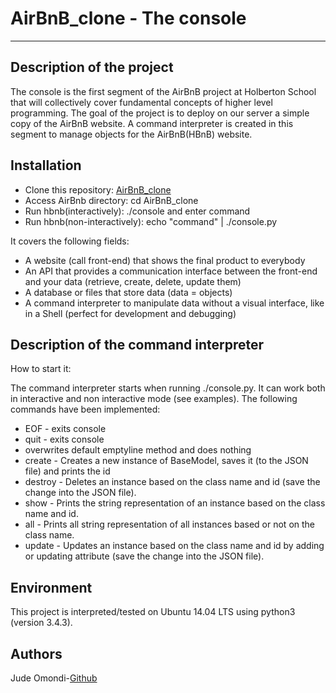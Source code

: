 # AirBnB_clone - The console

---

## Description of the project

The console is the first segment of the AirBnB project at Holberton School that will collectively cover fundamental concepts of higher level programming. The goal of the project is to deploy on our server a simple copy of the AirBnB website. A command interpreter is created in this segment to manage objects for the AirBnB(HBnB) website.

## Installation

* Clone this repository: [AirBnB_clone](https://github.com/judeomondi/AirBnB_clone)
* Access AirBnb directory: cd AirBnB_clone
* Run hbnb(interactively): ./console and enter command
* Run hbnb(non-interactively): echo "command" |  ./console.py

It covers the following fields:

* A website (call front-end) that shows the final product to everybody
* An API that provides a communication interface between the front-end and your data (retrieve, create, delete, update them)
* A database or files that store data (data = objects)
* A command interpreter to manipulate data without a visual interface, like in a Shell (perfect for development and debugging)

## Description of the command interpreter

How to start it:

The command interpreter starts when running ./console.py.
It can work both in interactive and non interactive mode (see examples).
The following commands have been implemented:

* EOF - exits console
* quit - exits console
* overwrites default emptyline method and does nothing
* create - Creates a new instance of BaseModel, saves it (to the JSON file) and prints the id
* destroy - Deletes an instance based on the class name and id (save the change into the JSON file).
* show - Prints the string representation of an instance based on the class name and id.
* all - Prints all string representation of all instances based or not on the class name.
* update - Updates an instance based on the class name and id by adding or updating attribute (save the change into the JSON file).

## Environment

This project is interpreted/tested on Ubuntu 14.04 LTS using python3 (version 3.4.3).

## Authors

Jude Omondi-[Github](https://github.com/judeomondi)